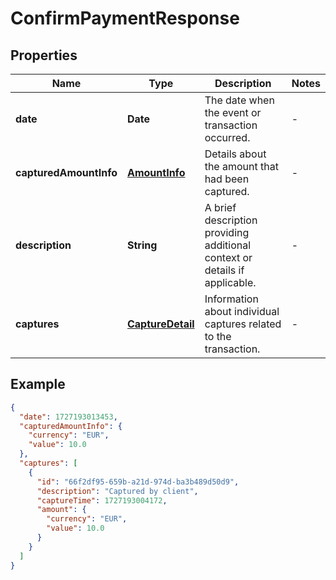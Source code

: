 # ConfirmPaymentResponse

## Properties

| Name                   | Type                                                    | Description                                                                | Notes |
|------------------------|---------------------------------------------------------|----------------------------------------------------------------------------|-------|
| **date**               | **Date**                                                | The date when the event or transaction occurred.                           | -     |
| **capturedAmountInfo** | [**AmountInfo**](/documentation/dtos/#amountinfo)       | Details about the amount that had been captured.                           | -     |
| **description**        | **String**                                              | A brief description providing additional context or details if applicable. | -     |
| **captures**           | [**CaptureDetail**](/documentation/dtos/#capturedetail) | Information about individual captures related to the transaction.          | -     |


## Example

```json
{
  "date": 1727193013453,
  "capturedAmountInfo": {
    "currency": "EUR",
    "value": 10.0
  },
  "captures": [
    {
      "id": "66f2df95-659b-a21d-974d-ba3b489d50d9",
      "description": "Captured by client",
      "captureTime": 1727193004172,
      "amount": {
        "currency": "EUR",
        "value": 10.0
      }
    }
  ]
}
```
